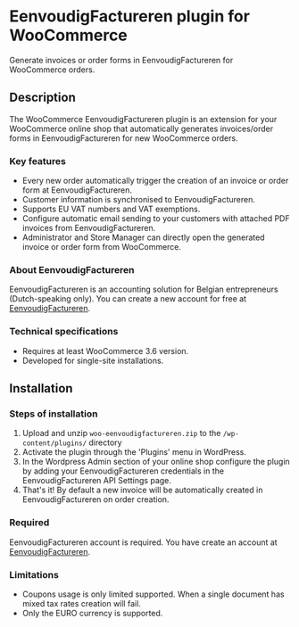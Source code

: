 # EenvoudigFactureren plugin for WooCommerce

Generate invoices or order forms in EenvoudigFactureren for WooCommerce orders.

## Description

The WooCommerce EenvoudigFactureren plugin is an extension for your WooCommerce online shop that automatically generates invoices/order forms in EenvoudigFactureren for new WooCommerce orders.

### Key features

* Every new order automatically trigger the creation of an invoice or order form at EenvoudigFactureren.
* Customer information is synchronised to EenvoudigFactureren.
* Supports EU VAT numbers and VAT exemptions.
* Configure automatic email sending to your customers with attached PDF invoices from EenvoudigFactureren.
* Administrator and Store Manager can directly open the generated invoice or order form from WooCommerce.

### About EenvoudigFactureren

EenvoudigFactureren is an accounting solution for Belgian entrepreneurs (Dutch-speaking only). You can create a new account for free at [EenvoudigFactureren](https://www.eenvoudigfactureren.be/).

### Technical specifications

* Requires at least WooCommerce 3.6 version.
* Developed for single-site installations.

## Installation

### Steps of installation

1. Upload and unzip `woo-eenvoudigfactureren.zip` to the `/wp-content/plugins/` directory
2. Activate the plugin through the 'Plugins' menu in WordPress.
3. In the Wordpress Admin section of your online shop configure the plugin by adding your EenvoudigFactureren credentials in the EenvoudigFactureren API Settings page.
4. That's it! By default a new invoice will be automatically created in EenvoudigFactureren on order creation.

### Required

EenvoudigFactureren account is required. You have create an account at [EenvoudigFactureren](https://www.eenvoudigfactureren.be/).

### Limitations

* Coupons usage is only limited supported. When a single document has mixed tax rates creation will fail.
* Only the EURO currency is supported.
